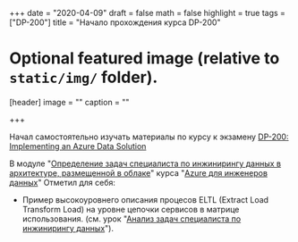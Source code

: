 +++
date = "2020-04-09"
draft = false
math = false
highlight = true
tags = ["DP-200"]
title = "Начало прохождения курса DP-200"
# Optional featured image (relative to `static/img/` folder).
[header]
image = ""
caption = ""

+++

Начал самостоятельно изучать материалы по курсу к экзамену [DP-200: Implementing an Azure Data Solution](https://docs.microsoft.com/ru-ru/learn/certifications/exams/dp-200?tab=tab-learning-paths)


В модуле "[Определение задач специалиста по инжинирингу данных в архитектуре, размещенной в облаке](https://docs.microsoft.com/ru-ru/learn/modules/data-engineering-processes/)" курса "[Azure для инженеров данных](https://docs.microsoft.com/ru-ru/learn/paths/azure-for-the-data-engineer/)" Отметил для себя:

* Пример высокоуровнего описания процесов ELTL (Extract Load Transform Load) на уровне цепочки сервисов в матрице использования. (см. урок "[Анализ задач специалиста по инжинирингу данных](https://docs.microsoft.com/ru-ru/learn/modules/data-engineering-processes/4-architecturing-project)").
